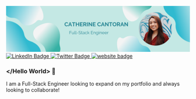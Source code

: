 <div id="header" align="center">
  <img src="Catherine Cantoran.png">
</div>
<div id="badges">
  <a href="your-linkedin-URL">
    <img src="https://img.shields.io/badge/LinkedIn-blue?style=for-the-badge&logo=linkedin&logoColor=white" alt="LinkedIn Badge"/>
  </a>
  <a href="your-twitter-URL">
    <img src="https://img.shields.io/badge/Twitter-blue?style=for-the-badge&logo=twitter&logoColor=white" alt="Twitter Badge"/>
  </a>
  <a href="your-twitter-URL">
    <img src="https://img.shields.io/badge/MyWebsite-pink" alt="website badge"/>
  </a>
</div>

### </Hello World> 👋


I am a Full-Stack Engineer looking to expand on my portfolio and always looking to collaborate! 

